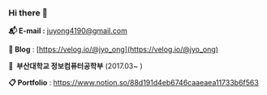 ### Hi there 👋

<!--
**Kim-JuYong/Kim-JuYong** is a ✨ _special_ ✨ repository because its `README.md` (this file) appears on your GitHub profile.

Here are some ideas to get you started:

- 🔭 I’m currently working on ...
- 🌱 I’m currently learning ...
- 👯 I’m looking to collaborate on ...
- 🤔 I’m looking for help with ...
- 💬 Ask me about ...
- 📫 How to reach me: ...
- 😄 Pronouns: ...
- ⚡ Fun fact: ...
-->
**📬 E-mail :** juyong4190@gmail.com

**📝 Blog** : [https://velog.io/@jyo_ong](https://velog.io/@jyo_ong)

**🏫  부산대학교 정보컴퓨터공학부** (2017.03~ )

**📋 Portfolio** : https://www.notion.so/88d191d4eb6746caaeaea11733b6f563
